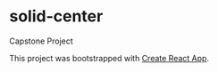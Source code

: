 # solid-center

Capstone Project

This project was bootstrapped with [Create React App](https://github.com/facebook/create-react-app).
